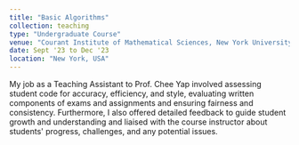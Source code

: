 ```yaml
---
title: "Basic Algorithms"
collection: teaching
type: "Undergraduate Course"
venue: "Courant Institute of Mathematical Sciences, New York University, Computer Science Department"
date: Sept '23 to Dec '23 
location: "New York, USA"
---
```


My job as a Teaching Assistant to Prof. Chee Yap involved assessing student code for accuracy, efficiency, and style, evaluating written components of exams and assignments and ensuring fairness and consistency. Furthermore, I also offered detailed feedback to guide student growth and understanding and liaised with the course instructor about students' progress, challenges, and any potential issues.
